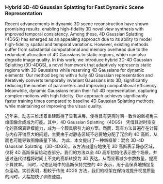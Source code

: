 ### Hybrid 3D-4D Gaussian Splatting for Fast Dynamic Scene Representation

Recent advancements in dynamic 3D scene reconstruction have shown promising results, enabling high-fidelity 3D novel view synthesis with improved temporal consistency. Among these, 4D Gaussian Splatting (4DGS) has emerged as an appealing approach due to its ability to model high-fidelity spatial and temporal variations. However, existing methods suffer from substantial computational and memory overhead due to the redundant allocation of 4D Gaussians to static regions, which can also degrade image quality. In this work, we introduce hybrid 3D-4D Gaussian Splatting (3D-4DGS), a novel framework that adaptively represents static regions with 3D Gaussians while reserving 4D Gaussians for dynamic elements. Our method begins with a fully 4D Gaussian representation and iteratively converts temporally invariant Gaussians into 3D, significantly reducing the number of parameters and improving computational efficiency. Meanwhile, dynamic Gaussians retain their full 4D representation, capturing complex motions with high fidelity. Our approach achieves significantly faster training times compared to baseline 4D Gaussian Splatting methods while maintaining or improving the visual quality.

近年来，动态三维场景重建取得了显著进展，使得具有更高时间一致性的新视角三维图像合成成为可能。其中，4D Gaussian Splatting（4DGS） 凭借其对时空变化的高保真建模能力，成为一个颇具吸引力的方案。然而，现有方法普遍存在计算与内存开销巨大的问题，主要由于对静态区域不必要地分配了冗余的 4D 高斯，从而也可能导致图像质量下降。
为此，本文提出了一种新框架：混合 3D-4D Gaussian Splatting（3D-4DGS）。该方法自适应地使用 3D 高斯表示静态区域，仅将 4D 高斯保留给动态部分。我们的方法以全 4D 高斯初始化表示整个场景，并通过迭代过程将时间上不变的高斯转换为 3D 表达，从而显著减少参数数量，提高计算效率。
同时，动态区域中的高斯保持完整的 4D 表示，用于高保真地捕捉复杂运动。实验表明，相较于传统 4DGS 方法，我们的框架在保持或提升视觉质量的同时，大幅加快了训练速度。
